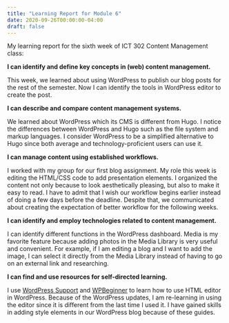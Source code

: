 ```yaml
---
title: "Learning Report for Module 6"
date: 2020-09-26T00:00:00-04:00
draft: false
---
```

My learning report for the sixth week of ICT 302 Content Management class:

**I can identify and define key concepts in (web) content management.**

This week, we learned about using WordPress to publish our blog posts for the rest of the semester. Now I can identify the tools in WordPress editor to create the post. 


**I can describe and compare content management systems.**

We learned about WordPress which its CMS is different from Hugo. I notice the differences between WordPress and Hugo such as the file system and markup languages. I consider WordPress to be a simplified alternative to Hugo since both average and technology-proficient users can use it. 


**I can manage content using established workflows.**

I worked with my group for our first blog assignment. My role this week is editing the HTML/CSS code to add presentation elements. I organized the content not only because to look aesthetically pleasing, but also to make it easy to read. I have to admit that I wish our workflow begins earlier instead of doing a few days before the deadline. Despite that, we communicated about creating the expectation of better workflow for the following weeks. 


**I can identify and employ technologies related to content management.**

I can identify different functions in the WordPress dashboard. Media is my favorite feature because adding photos in the Media Library is very useful and convenient. For example, if I am editing a blog and I want to add the image, I can select it directly from the Media Library instead of having to go on an external link and researching. 


**I can find and use resources for self-directed learning.**

I use [WordPress Support](https://wordpress.com/support/create/) and [WPBeginner](https://www.wpbeginner.com/) to learn how to use HTML editor in WordPress. Because of the WordPress updates, I am re-learning in using the editor since it is different from the last time I used it. I have gained skills in adding style elements in our WordPress blog because of these guides. 
